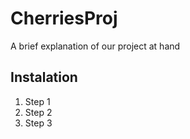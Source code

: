 # CherriesProj

A brief explanation of our project at hand
## Instalation 
1. Step 1
2. Step 2
3. Step 3
